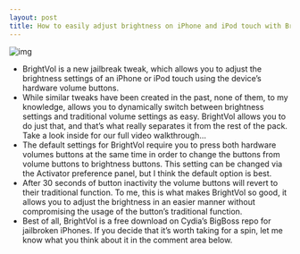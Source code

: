 ```yaml
---
layout: post
title: How to easily adjust brightness on iPhone and iPod touch with BrightVol
---
```

![img](http://media.idownloadblog.com/wp-content/uploads/2012/12/BrightVol-Screenshot.jpg)
* BrightVol is a new jailbreak tweak, which allows you to adjust the brightness settings of an iPhone or iPod touch using the device’s hardware volume buttons.
* While similar tweaks have been created in the past, none of them, to my knowledge, allows you to dynamically switch between brightness settings and traditional volume settings as easy. BrightVol allows you to do just that, and that’s what really separates it from the rest of the pack. Take a look inside for our full video walkthrough…
* The default settings for BrightVol require you to press both hardware volumes buttons at the same time in order to change the buttons from volume buttons to brightness buttons. This setting can be changed via the Activator preference panel, but I think the default option is best.
* After 30 seconds of button inactivity the volume buttons will revert to their traditional function. To me, this is what makes BrightVol so good, it allows you to adjust the brightness in an easier manner without compromising the usage of the button’s traditional function.
* Best of all, BrightVol is a free download on Cydia’s BigBoss repo for jailbroken iPhones. If you decide that it’s worth taking for a spin, let me know what you think about it in the comment area below.

